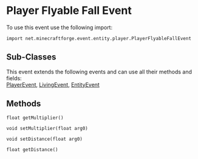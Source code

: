 # Player Flyable Fall Event

To use this event use the following import:
```groovy:no-line-numbers
import net.minecraftforge.event.entity.player.PlayerFlyableFallEvent
```

## Sub-Classes
This event extends the following events and can use all their methods and fields: <br>
[PlayerEvent](player_event/player_event.md), [LivingEvent](living_event/living_event.md), [EntityEvent](entity_event/entity_event.md)

## Methods
```groovy:no-line-numbers
float getMultiplier()
```

```groovy:no-line-numbers
void setMultiplier(float arg0)
```

```groovy:no-line-numbers
void setDistance(float arg0)
```

```groovy:no-line-numbers
float getDistance()
```
